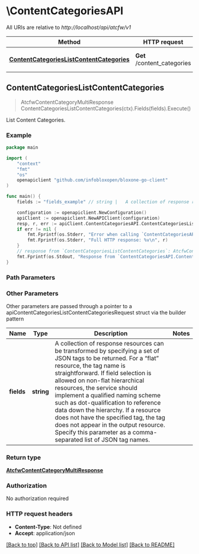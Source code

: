 # \ContentCategoriesAPI

All URIs are relative to *http://localhost/api/atcfw/v1*

Method | HTTP request | Description
------------- | ------------- | -------------
[**ContentCategoriesListContentCategories**](ContentCategoriesAPI.md#ContentCategoriesListContentCategories) | **Get** /content_categories | List Content Categories.



## ContentCategoriesListContentCategories

> AtcfwContentCategoryMultiResponse ContentCategoriesListContentCategories(ctx).Fields(fields).Execute()

List Content Categories.



### Example

```go
package main

import (
    "context"
    "fmt"
    "os"
    openapiclient "github.com/infobloxopen/bloxone-go-client"
)

func main() {
    fields := "fields_example" // string |   A collection of response resources can be transformed by specifying a set of JSON tags to be returned. For a “flat” resource, the tag name is straightforward. If field selection is allowed on non-flat hierarchical resources, the service should implement a qualified naming scheme such as dot-qualification to reference data down the hierarchy. If a resource does not have the specified tag, the tag does not appear in the output resource.  Specify this parameter as a comma-separated list of JSON tag names.         (optional)

    configuration := openapiclient.NewConfiguration()
    apiClient := openapiclient.NewAPIClient(configuration)
    resp, r, err := apiClient.ContentCategoriesAPI.ContentCategoriesListContentCategories(context.Background()).Fields(fields).Execute()
    if err != nil {
        fmt.Fprintf(os.Stderr, "Error when calling `ContentCategoriesAPI.ContentCategoriesListContentCategories``: %v\n", err)
        fmt.Fprintf(os.Stderr, "Full HTTP response: %v\n", r)
    }
    // response from `ContentCategoriesListContentCategories`: AtcfwContentCategoryMultiResponse
    fmt.Fprintf(os.Stdout, "Response from `ContentCategoriesAPI.ContentCategoriesListContentCategories`: %v\n", resp)
}
```

### Path Parameters



### Other Parameters

Other parameters are passed through a pointer to a apiContentCategoriesListContentCategoriesRequest struct via the builder pattern


Name | Type | Description  | Notes
------------- | ------------- | ------------- | -------------
 **fields** | **string** |   A collection of response resources can be transformed by specifying a set of JSON tags to be returned. For a “flat” resource, the tag name is straightforward. If field selection is allowed on non-flat hierarchical resources, the service should implement a qualified naming scheme such as dot-qualification to reference data down the hierarchy. If a resource does not have the specified tag, the tag does not appear in the output resource.  Specify this parameter as a comma-separated list of JSON tag names.         | 

### Return type

[**AtcfwContentCategoryMultiResponse**](AtcfwContentCategoryMultiResponse.md)

### Authorization

No authorization required

### HTTP request headers

- **Content-Type**: Not defined
- **Accept**: application/json

[[Back to top]](#) [[Back to API list]](../README.md#documentation-for-api-endpoints)
[[Back to Model list]](../README.md#documentation-for-models)
[[Back to README]](../README.md)

